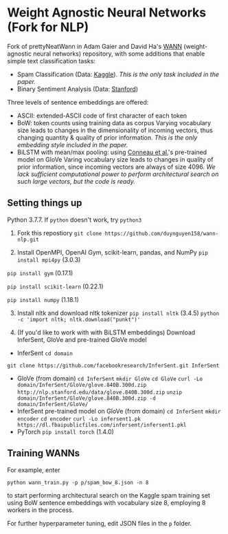 # Weight Agnostic Neural Networks (Fork for NLP)
Fork of prettyNeatWann in Adam Gaier and David Ha's [WANN](https://github.com/google/brain-tokyo-workshop/tree/master/WANNRelease) (weight-agnostic neural networks) repository, with some additions that enable simple text classification tasks:

- Spam Classification (Data: [Kaggle]([https://www.kaggle.com/uciml/sms-spam-collection-dataset/data#](https://www.kaggle.com/uciml/sms-spam-collection-dataset/data#))). *This is the only task included in the paper.*
- Binary Sentiment Analysis (Data: [Stanford]([https://ai.stanford.edu/~amaas/data/sentiment/](https://ai.stanford.edu/~amaas/data/sentiment/)))

Three levels of sentence embeddings are offered:

- ASCII: extended-ASCII code of first character of each token
- BoW: token counts using training data as corpus 
Varying vocabulary size leads to changes in the dimensionality of incoming vectors, thus changing quantity & quality of prior information. *This is the only embedding style included in the paper.*
- BiLSTM with mean/max pooling: using [Conneau et al.]([https://arxiv.org/pdf/1705.02364.pdf](https://arxiv.org/pdf/1705.02364.pdf))'s pre-trained model on GloVe
Varing vocabulary size leads to changes in quality of prior information, since incoming vectors are always of size 4096. *We lack sufficient computational power to perform architectural search on such large vectors, but the code is ready.*


## Setting things up
Python 3.7.7. If `python` doesn't work, try `python3`
1. Fork this repostiory
`git clone https://github.com/duynguyen158/wann-nlp.git`

2. Install OpenMPI, OpenAI Gym, scikit-learn, pandas, and NumPy
`pip install mpi4py` (3.0.3)

`pip install gym` (0.17.1)

`pip install scikit-learn` (0.22.1) 

`pip install numpy` (1.18.1)

3. Install nltk and download nltk tokenizer
`pip install nltk` (3.4.5)
`python -c 'import nltk; nltk.download("punkt")'`

4. (If you'd like to work with with BiLSTM embeddings) Download InferSent, GloVe and pre-trained GloVe model
* InferSent
`cd domain`

`git clone https://github.com/facebookresearch/InferSent.git InferSent`

* GloVe (from domain)
`cd InferSent`
`mkdir GloVe`
`cd GloVe`
`curl -Lo domain/InferSent/GloVe/glove.840B.300d.zip http://nlp.stanford.edu/data/glove.840B.300d.zip`
`unzip domain/InferSent/GloVe/glove.840B.300d.zip -d domain/InferSent/GloVe/`
* InferSent pre-trained model on GloVe (from domain)
`cd InferSent`
`mkdir encoder`
`cd encoder`
`curl -Lo infersent1.pk https://dl.fbaipublicfiles.com/infersent/infersent1.pkl`
* PyTorch
`pip install torch` (1.4.0)

## Training WANNs
For example, enter
```
python wann_train.py -p p/spam_bow_8.json -n 8
```
to start performing architectural search on the Kaggle spam training set using BoW sentence embeddings with vocabulary size 8, employing 8 workers in the process. 

For further hyperparameter tuning, edit JSON files in the `p` folder.